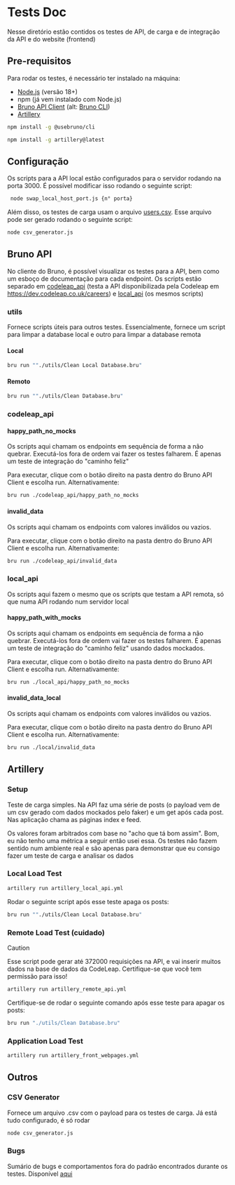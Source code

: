 # Tests Doc

Nesse diretório estão contidos os testes de API, de carga e de integração da API e do website (frontend)

## Pre-requisitos

Para rodar os testes, é necessário ter instalado na máquina:

- [Node.js](https://nodejs.org) (versão 18+)
- npm (já vem instalado com Node.js)
- [Bruno API Client](https://www.usebruno.com/downloads) (alt: [Bruno CLI](https://docs.usebruno.com/cli/overview.html))
- [Artillery](https://www.artillery.io/docs/get-started/get-artillery)

``` bash
npm install -g @usebruno/cli 
```

``` bash
npm install -g artillery@latest
```

## Configuração

Os scripts para a API local estão configurados para o servidor rodando na porta 3000. É possível modificar isso rodando o seguinte script:

```bash
 node swap_local_host_port.js {n° porta}
```

Além disso, os testes de carga usam o arquivo [users.csv](/artillery_load_tests/users.csv). Esse arquivo pode ser gerado rodando o seguinte script:

```bash
node csv_generator.js
```

## Bruno API

No cliente do Bruno, é possível visualizar os testes para a API, bem como um esboço de documentação para cada endpoint. Os scripts estão separado em [codeleap_api](/codeleap_api/) (testa a API disponibilizada pela Codeleap em <https://dev.codeleap.co.uk/careers>) e [local_api](/local_api/) (os mesmos scripts)

### utils

Fornece scripts úteis para outros testes. Essencialmente, fornece um script para limpar a database local e outro para limpar a database remota

#### Local

```bash
bru run ""./utils/Clean Local Database.bru"
```

#### Remoto

```bash
bru run ""./utils/Clean Database.bru"
```

### codeleap_api

#### happy_path_no_mocks

Os scripts aqui chamam os endpoints em sequência de forma a não quebrar. Executá-los fora de ordem vai fazer os testes falharem. É apenas um teste de integração do "caminho feliz"

Para executar, clique com o botão direito na pasta dentro do Bruno API Client e escolha run. Alternativamente:

``` bash
bru run ./codeleap_api/happy_path_no_mocks
```

#### invalid_data

Os scripts aqui chamam os endpoints com valores inválidos ou vazios.

Para executar, clique com o botão direito na pasta dentro do Bruno API Client e escolha run. Alternativamente:

``` bash
bru run ./codeleap_api/invalid_data
```

### local_api

Os scripts aqui fazem o mesmo que os scripts que testam a API remota, só que numa API rodando num servidor local

#### happy_path_with_mocks

Os scripts aqui chamam os endpoints em sequência de forma a não quebrar. Executá-los fora de ordem vai fazer os testes falharem. É apenas um teste de integração do "caminho feliz" usando dados mockados.

Para executar, clique com o botão direito na pasta dentro do Bruno API Client e escolha run. Alternativamente:

``` bash
bru run ./local_api/happy_path_no_mocks
```

#### invalid_data_local

Os scripts aqui chamam os endpoints com valores inválidos ou vazios.

Para executar, clique com o botão direito na pasta dentro do Bruno API Client e escolha run. Alternativamente:

``` bash
bru run ./local/invalid_data
```

## Artillery

### Setup

Teste de carga simples. Na API faz uma série de posts (o payload vem de um csv gerado com dados mockados pelo faker) e um get após cada post. Nas aplicação chama as páginas index e feed.

Os valores foram arbitrados com base no "acho que tá bom assim". Bom, eu não tenho uma métrica a seguir então usei essa. Os testes não fazem sentido num ambiente real e são apenas para demonstrar que eu consigo fazer um teste de carga e analisar os dados

### Local Load Test

```bash
artillery run artillery_local_api.yml
```

Rodar o seguinte script após esse teste apaga os posts:

```bash
bru run ""./utils/Clean Local Database.bru"
```

### Remote Load Test (cuidado)

> [!CAUTION]
> Esse script pode gerar até 372000 requisições na API, e vai inserir muitos dados na base de dados da CodeLeap. Certifique-se que você tem permissão para isso!

```bash
artillery run artillery_remote_api.yml
```

Certifique-se de rodar o seguinte comando após esse teste para apagar os posts:

```bash
bru run "./utils/Clean Database.bru"
```

### Application Load Test

```bash
artillery run artillery_front_webpages.yml
```

## Outros

### CSV Generator

Fornece um arquivo .csv com o payload para os testes de carga. Já está tudo configurado, é só rodar

```bash
node csv_generator.js
```

### Bugs

Sumário de bugs e comportamentos fora do padrão encontrados durante os testes. Disponível [aqui](/relatorio.md#bugs)
